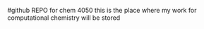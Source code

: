 #github REPO for chem 4050
this is the place where my work for computational chemistry will be stored

